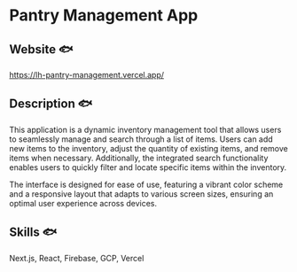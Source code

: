 # Pantry Management App

## Website 🐟

https://lh-pantry-management.vercel.app/ 

## Description 🐟

This application is a dynamic inventory management tool that allows users to seamlessly manage and search through a list of items. Users can add new items to the inventory, adjust the quantity of existing items, and remove items when necessary. Additionally, the integrated search functionality enables users to quickly filter and locate specific items within the inventory. 

The interface is designed for ease of use, featuring a vibrant color scheme and a responsive layout that adapts to various screen sizes, ensuring an optimal user experience across devices.

## Skills 🐟

Next.js, React, Firebase, GCP, Vercel
